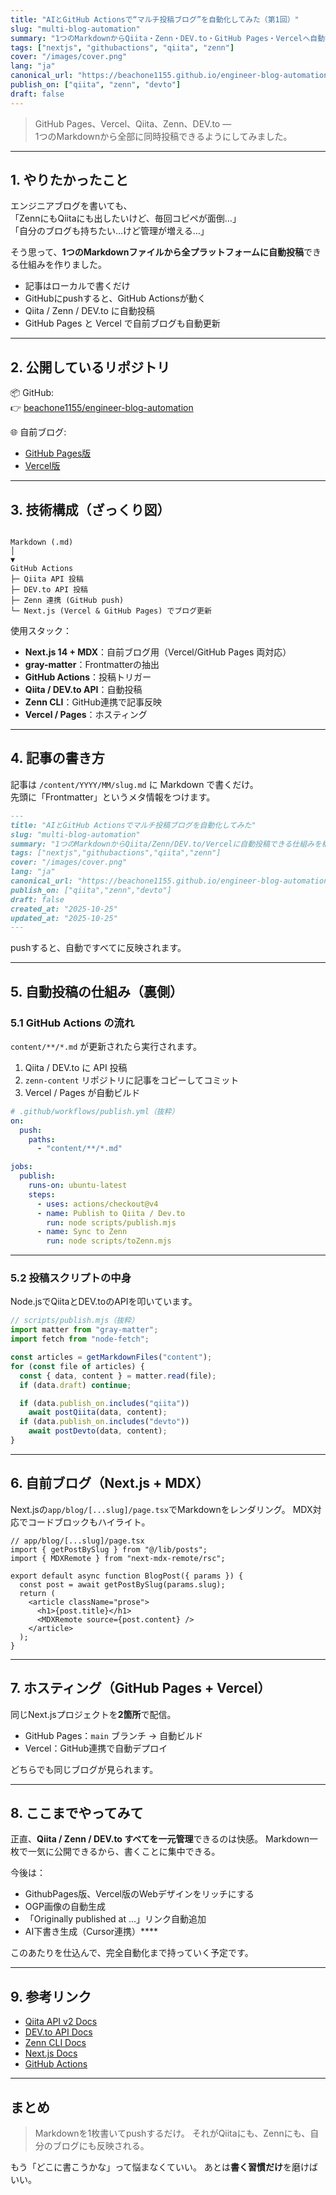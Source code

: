 ```yaml
---
title: "AIとGitHub Actionsで“マルチ投稿ブログ”を自動化してみた（第1回）"
slug: "multi-blog-automation"
summary: "1つのMarkdownからQiita・Zenn・DEV.to・GitHub Pages・Vercelへ自動投稿できる仕組みを構築しました。Next.js + MDX + GitHub Actionsで実現しています。"
tags: ["nextjs", "githubactions", "qiita", "zenn"]
cover: "/images/cover.png"
lang: "ja"
canonical_url: "https://beachone1155.github.io/engineer-blog-automation/blog/multi-blog-automation"
publish_on: ["qiita", "zenn", "devto"]
draft: false
---
```


> GitHub Pages、Vercel、Qiita、Zenn、DEV.to —  
> 1つのMarkdownから全部に同時投稿できるようにしてみました。

---

## 1. やりたかったこと

エンジニアブログを書いても、  
「ZennにもQiitaにも出したいけど、毎回コピペが面倒…」  
「自分のブログも持ちたい…けど管理が増える…」

そう思って、**1つのMarkdownファイルから全プラットフォームに自動投稿**できる仕組みを作りました。

- 記事はローカルで書くだけ  
- GitHubにpushすると、GitHub Actionsが動く  
- Qiita / Zenn / DEV.to に自動投稿  
- GitHub Pages と Vercel で自前ブログも自動更新

---

## 2. 公開しているリポジトリ

📦 GitHub:  
👉 [beachone1155/engineer-blog-automation](https://github.com/beachone1155/engineer-blog-automation)

🌐 自前ブログ:  
- [GitHub Pages版](https://beachone1155.github.io/engineer-blog-automation/)  
- [Vercel版](https://engineer-blog-automation-n16mzpit4-beachone1155s-projects.vercel.app/)

---

## 3. 技術構成（ざっくり図）

```

Markdown (.md)
│
▼
GitHub Actions
├─ Qiita API 投稿
├─ DEV.to API 投稿
├─ Zenn 連携 (GitHub push)
└─ Next.js (Vercel & GitHub Pages) でブログ更新

````

使用スタック：
- **Next.js 14 + MDX**：自前ブログ用（Vercel/GitHub Pages 両対応）
- **gray-matter**：Frontmatterの抽出
- **GitHub Actions**：投稿トリガー
- **Qiita / DEV.to API**：自動投稿
- **Zenn CLI**：GitHub連携で記事反映
- **Vercel / Pages**：ホスティング

---

## 4. 記事の書き方

記事は `/content/YYYY/MM/slug.md` に Markdown で書くだけ。  
先頭に「Frontmatter」というメタ情報をつけます。

```md
---
title: "AIとGitHub Actionsでマルチ投稿ブログを自動化してみた"
slug: "multi-blog-automation"
summary: "1つのMarkdownからQiita/Zenn/DEV.to/Vercelに自動投稿できる仕組みを構築しました。"
tags: ["nextjs","githubactions","qiita","zenn"]
cover: "/images/cover.png"
lang: "ja"
canonical_url: "https://beachone1155.github.io/engineer-blog-automation/blog/multi-blog-automation"
publish_on: ["qiita","zenn","devto"]
draft: false
created_at: "2025-10-25"
updated_at: "2025-10-25"
---
````

pushすると、自動ですべてに反映されます。

---

## 5. 自動投稿の仕組み（裏側）

### 5.1 GitHub Actions の流れ

`content/**/*.md` が更新されたら実行されます。

1. Qiita / DEV.to に API 投稿
2. `zenn-content` リポジトリに記事をコピーしてコミット
3. Vercel / Pages が自動ビルド

```yaml
# .github/workflows/publish.yml（抜粋）
on:
  push:
    paths:
      - "content/**/*.md"

jobs:
  publish:
    runs-on: ubuntu-latest
    steps:
      - uses: actions/checkout@v4
      - name: Publish to Qiita / Dev.to
        run: node scripts/publish.mjs
      - name: Sync to Zenn
        run: node scripts/toZenn.mjs
```

---

### 5.2 投稿スクリプトの中身

Node.jsでQiitaとDEV.toのAPIを叩いています。

```js
// scripts/publish.mjs（抜粋）
import matter from "gray-matter";
import fetch from "node-fetch";

const articles = getMarkdownFiles("content");
for (const file of articles) {
  const { data, content } = matter.read(file);
  if (data.draft) continue;

  if (data.publish_on.includes("qiita"))
    await postQiita(data, content);
  if (data.publish_on.includes("devto"))
    await postDevto(data, content);
}
```

---

## 6. 自前ブログ（Next.js + MDX）

Next.jsの`app/blog/[...slug]/page.tsx`でMarkdownをレンダリング。
MDX対応でコードブロックもハイライト。

```tsx
// app/blog/[...slug]/page.tsx
import { getPostBySlug } from "@/lib/posts";
import { MDXRemote } from "next-mdx-remote/rsc";

export default async function BlogPost({ params }) {
  const post = await getPostBySlug(params.slug);
  return (
    <article className="prose">
      <h1>{post.title}</h1>
      <MDXRemote source={post.content} />
    </article>
  );
}
```

---

## 7. ホスティング（GitHub Pages + Vercel）

同じNext.jsプロジェクトを**2箇所**で配信。

* GitHub Pages：`main` ブランチ → 自動ビルド
* Vercel：GitHub連携で自動デプロイ

どちらでも同じブログが見られます。

---

## 8. ここまでやってみて

正直、**Qiita / Zenn / DEV.to すべてを一元管理**できるのは快感。
Markdown一枚で一気に公開できるから、書くことに集中できる。

今後は：

* GithubPages版、Vercel版のWebデザインをリッチにする
* OGP画像の自動生成
* 「Originally published at ...」リンク自動追加
* AI下書き生成（Cursor連携）****

このあたりを仕込んで、完全自動化まで持っていく予定です。

---

## 9. 参考リンク

* [Qiita API v2 Docs](https://qiita.com/api/v2/docs)
* [DEV.to API Docs](https://developers.forem.com/api)
* [Zenn CLI Docs](https://zenn.dev/zenn/articles/zenn-cli-guide)
* [Next.js Docs](https://nextjs.org/docs)
* [GitHub Actions](https://docs.github.com/actions)

---

## まとめ

> Markdownを1枚書いてpushするだけ。
> それがQiitaにも、Zennにも、自分のブログにも反映される。

もう「どこに書こうかな」って悩まなくていい。
あとは**書く習慣だけ**を磨けばいい。